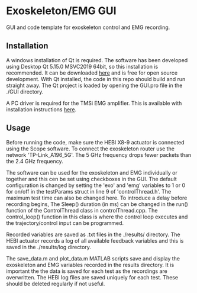 # Exoskeleton/EMG GUI

GUI and code template for exoskeleton control and EMG recording.

## Installation

A windows installation of Qt is required. The software has been developed using Desktop Qt 5.15.0 MSVC2019 64bit, so this installation is recommended. It can be downloaded [here](https://www.qt.io/download-qt-installer "Qt") and is free for open source development. With Qt installed, the code in this repo should build and run straight away. The Qt project is loaded by opening the GUI.pro file in the ./GUI directory.

A PC driver is required for the TMSi EMG amplifier. This is available with installation instructions [here](https://imperiallondon-my.sharepoint.com/:u:/g/personal/cic12_ic_ac_uk/ERn0UC_GgkpHgZjDrVl7K8YBFMaA9imkvKPAH6oOEbzsug?e=oDHNo9 "PC Driver").

## Usage

Before running the code, make sure the HEBI X8-9 actuator is connected using the Scope software. To connect the exoskeleton router use the network 'TP-Link_A196_5G'. The 5 GHz frequency drops fewer packets than the 2.4 GHz frequency.

The software can be used for the exoskeleton and EMG individually or together and this cen be set using checkboxes in the GUI. The default configuration is changed by setting the 'exo' and 'emg' variables to 1 or 0 for on/off in the testParams struct in line 9 of 'controlThread.h'. The maximum test time can also be changed here. To introduce a delay before recording begins, The Sleep() duration (in ms) can be changed in the run() function of the ControlThread class in controlThread.cpp. The control_loop() function in this class is where the control loop executes and the trajectory/control input can be programmed.

Recorded variables are saved as .txt files in the ./results/ directory. The HEBI actuator records a log of all available feedback variables and this is saved in the ./results/log directory.

The save_data.m and plot_data.m MATLAB scripts save and display the exoskeleton and EMG variables recorded in the results directory. It is important the the data is saved for each test as the recordings are overwritten. The HEBI log files are saved uniquely for each test. These should be deleted regularly if not useful.
